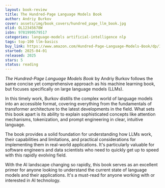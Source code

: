 ```yaml
---
layout: book-review
title: The Hundred-Page Language Models Book
author: Andriy Burkov
cover: assets/img/book_covers/hundred_page_llm_book.jpg
olid: OL12345678W
isbn: 9781999579517
categories: language-models artificial-intelligence nlp
tags: top-100 llm-basics
buy_link: https://www.amazon.com/Hundred-Page-Language-Models-Book/dp/1999579518
started: 2025-04-01
released: 2025
stars: 5
status: reading
---
```


*The Hundred-Page Language Models Book* by Andriy Burkov follows the same concise yet comprehensive approach as his machine learning book, but focuses specifically on large language models (LLMs).

In this timely work, Burkov distills the complex world of language models into an accessible format, covering everything from the fundamentals of transformer architecture to the latest developments in the field. What sets this book apart is its ability to explain sophisticated concepts like attention mechanisms, tokenization, and prompt engineering in clear, intuitive language.

The book provides a solid foundation for understanding how LLMs work, their capabilities and limitations, and practical considerations for implementing them in real-world applications. It's particularly valuable for software engineers and data scientists who need to quickly get up to speed with this rapidly evolving field.

With the AI landscape changing so rapidly, this book serves as an excellent primer for anyone looking to understand the current state of language models and their applications. It's a must-read for anyone working with or interested in AI technology. 